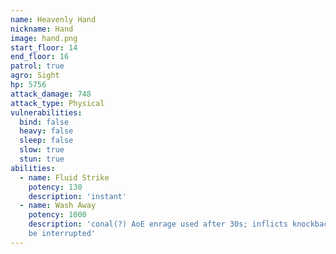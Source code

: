 ```yaml
---
name: Heavenly Hand
nickname: Hand
image: hand.png
start_floor: 14
end_floor: 16
patrol: true
agro: Sight
hp: 5756
attack_damage: 748
attack_type: Physical
vulnerabilities:
  bind: false
  heavy: false
  sleep: false
  slow: true
  stun: true
abilities:
  - name: Fluid Strike
    potency: 130
    description: 'instant'
  - name: Wash Away
    potency: 1000
    description: 'conal(?) AoE enrage used after 30s; inflicts knockback; can
    be interrupted'
---
```

